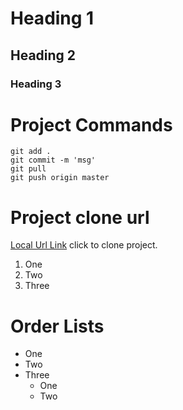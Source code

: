 # Heading 1

## Heading 2

### Heading 3

# Project Commands

```
git add .
git commit -m 'msg'
git pull
git push origin master
```

# Project clone url

[Local Url Link](https://github.com/Gurdyal006/test-project/blob/master/test.txt) click to clone project.

1. One
2. Two
3. Three

# Order Lists

- One
- Two
- Three
  - One
  - Two
